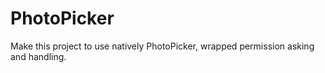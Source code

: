 # PhotoPicker

Make this project to use natively PhotoPicker, wrapped permission asking and handling.
